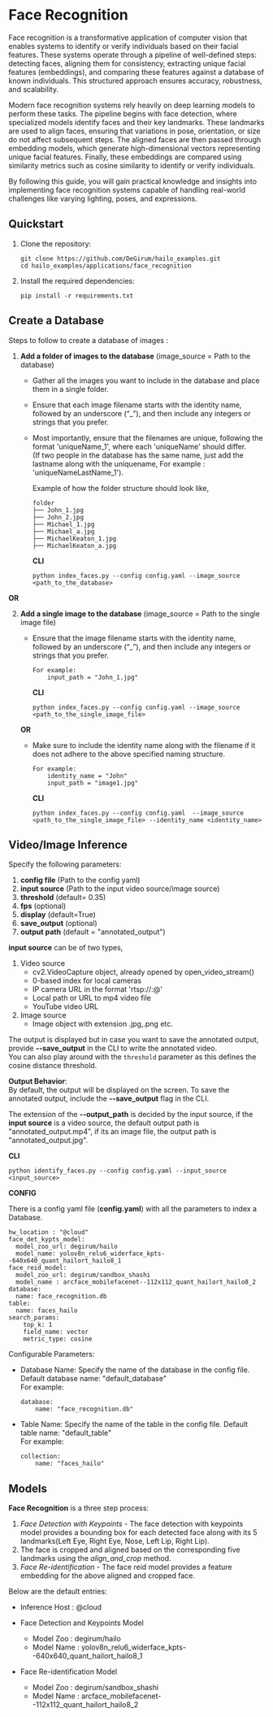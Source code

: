 
# Face Recognition
Face recognition is a transformative application of computer vision that enables systems to identify or verify individuals based on their facial features. These systems operate through a pipeline of well-defined steps: detecting faces, aligning them for consistency, extracting unique facial features (embeddings), and comparing these features against a database of known individuals. This structured approach ensures accuracy, robustness, and scalability.

Modern face recognition systems rely heavily on deep learning models to perform these tasks. The pipeline begins with face detection, where specialized models identify faces and their key landmarks. These landmarks are used to align faces, ensuring that variations in pose, orientation, or size do not affect subsequent steps. The aligned faces are then passed through embedding models, which generate high-dimensional vectors representing unique facial features. Finally, these embeddings are compared using similarity metrics such as cosine similarity to identify or verify individuals.

By following this guide, you will gain practical knowledge and insights into implementing face recognition systems capable of handling real-world challenges like varying lighting, poses, and expressions.

## Quickstart 
1. Clone the repository:
      ```
      git clone https://github.com/DeGirum/hailo_examples.git
      cd hailo_examples/applications/face_recognition
      ```
2. Install the required dependencies:
      ```
      pip install -r requirements.txt
      ```
      
## Create a Database
Steps to follow to create a database of images : <br>
1. **Add a folder of images to the database** (image_source = Path to the database) <br>
    * Gather all the images you want to include in the database and place them in a single folder. <br>
    * Ensure that each image filename starts with the identity name,  followed by an underscore (“_”), and then include any integers or strings that you prefer. <br>
    * Most importantly, ensure that the filenames are unique, following the format 'uniqueName_1', where each 'uniqueName' should differ. <br>
    (If two people in the database has the same name, just add the lastname along with the uniquename, For example : 'uniqueNameLastName_1').

        Example of how the folder structure should look like,

        ```
        folder
        ├── John_1.jpg
        ├── John_2.jpg 
        ├── Michael_1.jpg
        ├── Michael_a.jpg
        ├── MichaelKeaton_1.jpg
        ├── MichaelKeaton_a.jpg
        ```
      **CLI**
        ```
        python index_faces.py --config config.yaml --image_source <path_to_the_database>
        ````

**OR**  

2. **Add a single image to the database** (image_source = Path to the single image file) <br>
    * Ensure that the image filename starts with the identity name,  followed by an underscore (“_”), and then include any integers or strings that you prefer. <br>
        ```
        For example:
            input_path = "John_1.jpg"
        ```

        **CLI**
        ```
        python index_faces.py --config config.yaml --image_source <path_to_the_single_image_file>
        ```

    **OR** <br>

    * Make sure to include the identity name along with the filename if it does not adhere to the above specified naming structure.
        ```
        For example:
            identity_name = "John"
            input_path = "image1.jpg"
        ```
        **CLI**
        ```
        python index_faces.py --config config.yaml  --image_source <path_to_the_single_image_file> --identity_name <identity_name>
        ```
## Video/Image Inference

Specify the following parameters:
  1. **config file** (Path to the config yaml)
  2. **input source** (Path to the input video source/image source)
  3. **threshold** (default= 0.35) 
  4. **fps** (optional)
  5. **display** (default=True)
  5. **save_output** (optional)
  6. **output path** (default = "annotated_output") <br>

**input source** can be of two types,<br>
  1. Video source
      - cv2.VideoCapture object, already opened by open_video_stream()
      - 0-based index for local cameras
      - IP camera URL in the format 'rtsp://<user>:<password>@<ip or hostname>'
      - Local path or URL to mp4 video file
      - YouTube video URL <br>
  2. Image source
      - Image object with extension .jpg,.png etc.

The output is displayed but in case you want to save the annotated output,
provide **--save_output** in the CLI to write the annotated video.<br>
You can also play around with the `threshold` parameter as this defines the cosine distance threshold. <br>

**Output Behavior**: <br>
By default, the output will be displayed on the screen. To save the annotated output, include the **--save_output** flag in the CLI. <br>

The extension of the **--output_path** is decided by the input source, if the **input source** is a video source, the default output path is "annotated_output.mp4", if its an image file, the output path is "annotated_output.jpg". <br>

**CLI**
  ```
  python identify_faces.py --config config.yaml --input_source <input_source>
  ```

**CONFIG**

There is a config yaml file (**config.yaml**) with all the parameters to index a Database.
  ```
  hw_location : "@cloud"
  face_det_kypts_model:
    model_zoo_url: degirum/hailo
    model_name: yolov8n_relu6_widerface_kpts--640x640_quant_hailort_hailo8_1
  face_reid_model:
    model_zoo_url: degirum/sandbox_shashi
    model_name : arcface_mobilefacenet--112x112_quant_hailort_hailo8_2
  database:
    name: face_recognition.db
  table:
    name: faces_hailo
  search_params:
      top_k: 1
      field_name: vector
      metric_type: cosine
  ```
Configurable Parameters:
* Database Name: Specify the name of the database in the config file. Default database name: "default_database" <br>
    For example: <br>
    ```
    database:
        name: "face_recognition.db"
    ```
* Table Name: Specify the name of the table in the config file. Default table name: "default_table" <br>
    For example: <br>
    ```
    collection:
        name: "faces_hailo"
    ```

## Models

**Face Recognition** is a three step process:
1. *Face Detection with Keypoints* - The face detection with keypoints model provides a bounding box for each detected face along with its 5 landmarks(Left Eye, Right Eye, Nose, Left Lip, Right Lip). 
2. The face is cropped and aligned based on the corresponding five landmarks using the *align_and_crop* method.
3. *Face Re-identification* - The face reid model provides a feature embedding for the above aligned and cropped face. <br>

Below are the default entries: <br>
  * Inference Host : @cloud <br>
  * Face Detection and Keypoints Model <br>
      * Model Zoo : degirum/hailo <br>
      * Model Name : yolov8n_relu6_widerface_kpts--640x640_quant_hailort_hailo8_1 <br>

  * Face Re-identification Model
      * Model Zoo : degirum/sandbox_shashi <br>
      * Model Name : arcface_mobilefacenet--112x112_quant_hailort_hailo8_2 <br>
